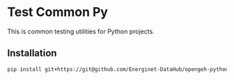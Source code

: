 # Test Common Py

This is common testing utilities for Python projects.

## Installation

```bash
pip install git+https://git@github.com/Energinet-DataHub/opengeh-python-packages@2.4.2#subdirectory=source/testcommon"
```